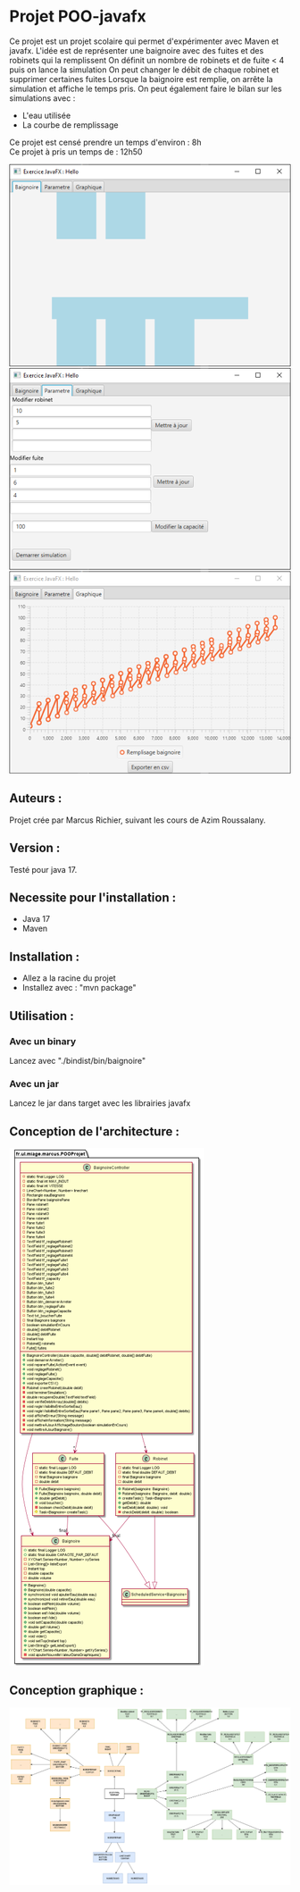 # Projet POO-javafx
Ce projet est un projet scolaire qui permet d'expérimenter avec Maven et javafx.
L'idée est de représenter une baignoire avec des fuites et des robinets qui la remplissent
On définit un nombre de robinets et de fuite < 4 puis on lance la simulation
On peut changer le débit de chaque robinet et supprimer certaines fuites
Lorsque la baignoire est remplie, on arrête la simulation et affiche le temps pris.
On peut également faire le bilan sur les simulations avec :
- L'eau utilisée
- La courbe de remplissage
   
Ce projet est censé prendre un temps d'environ : 8h  
Ce projet à pris un temps de : 12h50

![Screenshot de l application](ressources/ongletBaignoire.png)
![Screenshot de l application](ressources/ongletParametre.png)
![Screenshot de l application](ressources/ongletGraphique.png)

## Auteurs :
Projet crée par Marcus Richier, suivant les cours de Azim Roussalany.

## Version :
Testé pour java 17.

## Necessite pour l'installation :

- Java 17
- Maven

## Installation :

- Allez a la racine du projet
- Installez avec : "mvn package"

## Utilisation :

### Avec un binary 
Lancez avec "./bindist/bin/baignoire"

### Avec un jar
Lancez le jar dans target avec les librairies javafx

## Conception de l'architecture :
![diagramme de classe avec dépendence](ressources/diagrammeClasse.png)


## Conception graphique :
![Modele de la conception](ressources/Organisation_graphique.png)

